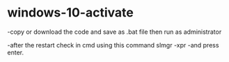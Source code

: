 # windows-10-activate

-copy or download the code and save as .bat file then run as administrator

-after the restart check in cmd using this command
slmgr -xpr 
-and press enter.
